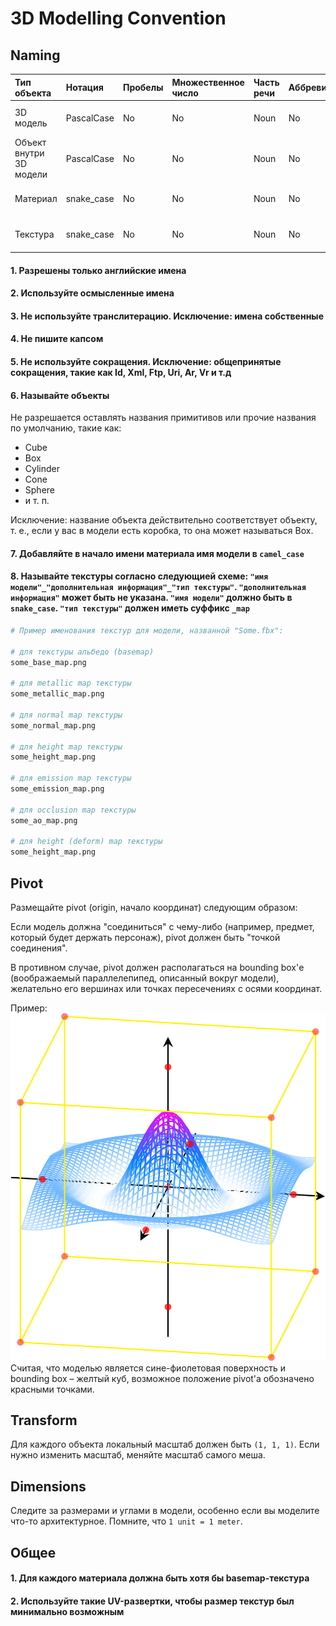 # 3D Modelling Convention

## Naming

| Тип объекта             | Нотация    | Пробелы | Множественное число | Часть речи | Аббревиатура | Char Mask  |
| :---------------------- | :--------- | ------- | :------------------ | :--------- | :----------- | :--------- |
| 3D модель               | PascalCase | No      | No                  | Noun       | No           | [A-z][0-9] |
| Объект внутри 3D модели | PascalCase | No      | No                  | Noun       | No           | [A-z][0-9] |
| Материал                | snake_case | No      | No                  | Noun       | No           | [a-z][0-9] |
| Текстура                | snake_case | No      | No                  | Noun       | No           | [a-z][0-9] |

#### 1. Разрешены только английские имена

#### 2. Используйте осмысленные имена

#### 3. Не используйте транслитерацию. Исключение: имена собственные

#### 4. Не пишите капсом

#### 5. Не используйте сокращения. Исключение: общепринятые сокращения, такие как Id, Xml, Ftp, Uri, Ar, Vr и т.д

#### 6. Называйте объекты

Не разрешается оставлять названия примитивов или прочие названия по умолчанию, такие как:

- Cube
- Box
- Cylinder
- Cone
- Sphere
- и т. п.

Исключение: название объекта действительно соответствует объекту, т. е., если у вас в модели есть коробка, то она может называться Box.

#### 7. Добавляйте в начало имени материала имя модели в `camel_case`

#### 8. Называйте текстуры согласно следующией схеме: `"имя модели"_"дополнительная информация"_"тип текстуры"`. `"дополнительная информация"` может быть не указана. `"имя модели"` должно быть в `snake_case`. `"тип текстуры"` должен иметь суффикс `_map`

```bash
# Пример именования текстур для модели, названной "Some.fbx":

# для текстуры альбедо (basemap)
some_base_map.png

# для metallic map текстуры
some_metallic_map.png

# для normal map текстуры
some_normal_map.png

# для height map текстуры
some_height_map.png

# для emission map текстуры
some_emission_map.png

# для occlusion map текстуры
some_ao_map.png

# для height (deform) map текстуры
some_height_map.png
```

## Pivot

Размещайте pivot (origin, начало координат) следующим образом:

Если модель должна "соединиться" с чему-либо (например, предмет, который будет держать персонаж), pivot должен быть "точкой соединения".

В противном случае, pivot должен располагаться на bounding box'е (воображаемый параллелепипед, описанный вокруг модели), желательно его вершинах или точках пересечениях с осями координат.

Пример:
![Pivot example](img/pivot.png)
Считая, что моделью является сине-фиолетовая поверхность и bounding box – желтый куб, возможное положение pivot'а обозначено красными точками.

## Transform

Для каждого объекта локальный масштаб должен быть `(1, 1, 1)`. Если нужно изменить масштаб, меняйте масштаб самого меша.

## Dimensions

Следите за размерами и углами в модели, особенно если вы моделите что-то архитектурное. Помните, что `1 unit = 1 meter`.

## Общее

#### 1. Для каждого материала должна быть хотя бы basemap-текстура

#### 2. Используйте такие UV-развертки, чтобы размер текстур был минимально возможным
